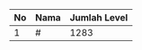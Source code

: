 | No | Nama            | Jumlah Level |
|----|-----------------|--------------|
| 1  | #    |    1283        |
